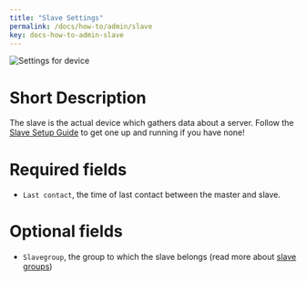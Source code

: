 ```yaml
---
title: "Slave Settings"
permalink: /docs/how-to/admin/slave
key: docs-how-to-admin-slave
---
```


![Settings for device](/fireping/assets/images/slave_settings.png)

# Short Description
The slave is the actual device which gathers data about a server. Follow the [Slave Setup Guide](/fireping/getting-started/slaves) to get one up and running if you have none!

# Required fields
- `Last contact`, the time of last contact between the master and slave.

# Optional fields
- `Slavegroup`, the group to which the slave belongs (read more about [slave groups](/fireping/how-to/admin/slave-group))

